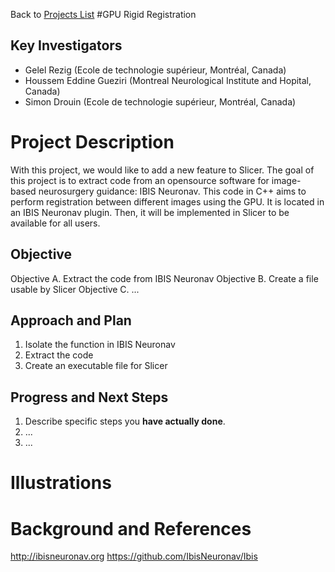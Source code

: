 Back to [Projects List](../../README.md#ProjectsList)
#GPU Rigid Registration

## Key Investigators
- Gelel Rezig (Ecole de technologie supérieur, Montréal, Canada)
- Houssem Eddine Gueziri (Montreal Neurological Institute and Hopital, Canada)
- Simon Drouin (Ecole de technologie supérieur, Montréal, Canada)

# Project Description
<!-- Add a short paragraph describing the project. -->
With this project, we would like to add a new feature to Slicer.
The goal of this project is to extract code from an opensource software for image-based neurosurgery guidance: IBIS Neuronav.
This code in C++ aims to perform registration between different images using the GPU. It is located in an IBIS Neuronav 
plugin. Then, it will be implemented in Slicer to be available for all users. 

## Objective
<!-- Describe here WHAT you would like to achieve (what you will have as end result). -->
Objective A. Extract the code from IBIS Neuronav
Objective B. Create a file usable by Slicer
Objective C. ...

## Approach and Plan
<!-- Describe here HOW you would like to achieve the objectives stated above. -->
1. Isolate the function in IBIS Neuronav
2. Extract the code
3. Create an executable file for Slicer

## Progress and Next Steps
<!-- Update this section as you make progress, describing of what you have ACTUALLY DONE. If there are specific steps that you could not complete then you can describe them here, too. -->
1. Describe specific steps you **have actually done**.
1. ...
1. ...

# Illustrations
<!-- Add pictures and links to videos that demonstrate what has been accomplished.
![Description of picture](Example2.jpg)
![Some more images](Example2.jpg)
-->
# Background and References
<!-- If you developed any software, include link to the source code repository. If possible, also add links to sample data, and to any relevant publications. -->
http://ibisneuronav.org 
https://github.com/IbisNeuronav/Ibis 
